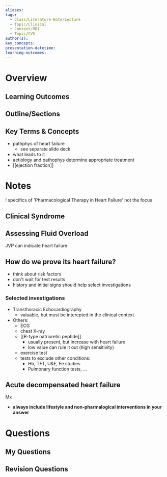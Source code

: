 ```yaml
---
aliases: 
tags:
  - Class/Literature-Note/Lecture
  - Topic/Clinical
  - Context/MD1
  - Topic/CVS
author(s): 
key_concepts: 
presentation-datetime: 
learning-outcomes:
---
```



# Overview
## Learning Outcomes

## Outline/Sections

## Key Terms & Concepts
- pathphys of heart failure
	- see separate slide deck
- what leads to it
- aetiology and pathophys determine appropriate treatment
- [[ejection fraction]]

# Notes
! specifics of 'Pharmacological Therapy in Heart Failure' not the focus

## Clinical Syndrome

## Assessing Fluid Overload
JVP can indicate heart failure


## How do we prove its heart failure?
- think about risk factors
- don't wait for test results
- history and initial signs should help select investigations
### Selected investigations
- Transthoracic Echocardiography
	- valuable, but must be interepted in the clinical context
- Others:
	- ECG
	- chest X-ray
	- [[B-type natriuretic peptide]]
		- usually present, but increase with heart failure
		- low value can rule it out (high sensitivity)
	- exercise test
	- tests to exclude other conditions:
		- Hb, TFT, U&E, Fe studies
		- Pulmonary function tests, ...
## Acute decompensated heart failure


Mx
- **always include lifestyle and non-pharmalogical interventions in your answer**
# Questions

## My Questions
## Revision Questions




